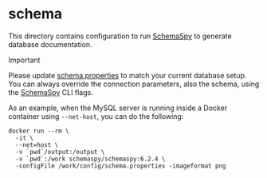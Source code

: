 # schema

This directory contains configuration to run [SchemaSpy](https://schemaspy.org/) to generate database documentation.

> [!IMPORTANT]
> Please update [schema.properties](./config/schema.properties) to match your current database setup.
> You can always override the connection parameters, also the schema, using the [SchemaSpy](https://schemaspy.org/) CLI flags.


As an example, when the MySQL server is running inside a Docker container using `--net-host`, you can do the following:

```console
docker run --rm \
  -it \
  --net=host \
  -v `pwd`/output:/output \
  -v `pwd`:/work schemaspy/schemaspy:6.2.4 \
  -configFile /work/config/schema.properties -imageformat png
```
